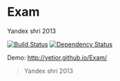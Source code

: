 Exam
====

Yandex shri 2013

[![Build Status](https://travis-ci.org/YetiOr/Exam.png)](https://travis-ci.org/YetiOr/Exam)
[![Dependency Status](https://david-dm.org/YetiOr/Exam.png)](https://david-dm.org/YetiOr/Exam)

Demo: http://yetior.github.io/Exam/

>Yandex shri 2013
